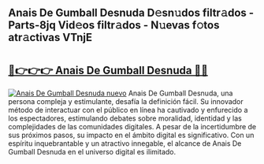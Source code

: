 ## Anais De Gumball Desnuda D𝚎sn𝚞dos filtr𝚊dos - Parts-8jq Vid𝚎os filtr𝚊dos - N𝚞evas f𝚘tos atr𝚊ctivas VTnjE

# <h2><a href="http://mb3s9d.tromn.icu/?c=Anais+De+Gumball+Desnuda">🔗👉👉👉 Anais De Gumball Desnuda 🔗🔗</a></h2>

[![Anais De Gumball Desnuda nuevo](https://i.imgur.com/pEAQMta.gif)](http://mb3s9d.tromn.icu/?c=Anais+De+Gumball+Desnuda)
Anais De Gumball Desnuda, una persona compleja y estimulante, desafía la definición fácil. Su innovador método de interactuar con el público en línea ha cautivado y enfurecido a los espectadores, estimulando debates sobre moralidad, identidad y las complejidades de las comunidades digitales. A pesar de la incertidumbre de sus próximos pasos, su impacto en el ámbito digital es significativo. Con un espíritu inquebrantable y un atractivo innegable, el alcance de Anais De Gumball Desnuda en el universo digital es ilimitado.
